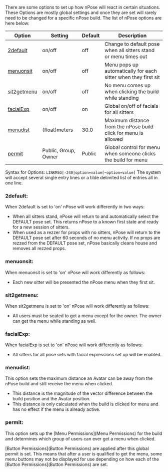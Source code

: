 There are some options to set up how nPose will react in certain situations.  These Options are mostly global settings and once they are set will rarely need to be changed for a specific nPose build.  The list of nPose options are here below:

| Option | Setting | Default | Description |
|--------|---------|---------|-------------|
|[2default](#2default)| on/off  | off | Change to default pose when all sitters stand or menu times out |
|[menuonsit](#menuonsit)|on/off  | off | Menu pops up automatically for each sitter when they first sit|
|[sit2getmenu](#sit2getmenu)|on/off| off | No menu comes up when clicking the build while standing |
|[facialExp](#facialExp)| on/off  | on | Global on/off of facials for all sitters |
|[menudist](#menudist)| (float)meters  | 30.0 | Maximum distance from the nPose build click for menu is allowed |
|[permit](#permit)  | Public, Group, Owner | Public | Global control for menu when someone clicks the build for menu |

Syntax for Options:
`LINKMSG|-240|option=value[~option=value]`
The system will accept several single entry lines or a tilde delimited list of entries all in one line.
### 2default:
When 2default is set to 'on' nPose will work differently in two ways:
* When all sitters stand, nPose will return to and automatically select the DEFAULT pose set.  This returns nPose to a known first state and ready for a new session of sitters.
* When used as a rezzer for props with no sitters, nPose will return to the DEFAULT pose set after 60 seconds of no menu activity.  If no props are rezzed from the DEFAULT pose set, nPose basically cleans house and removes all rezzed props.

### menuonsit:
When menuonsit is set to 'on' nPose will work differently as follows:
* Each new sitter will be presented the nPose menu when they first sit.

### sit2getmenu:
When sit2getmenu is set to 'on' nPose will work differently as follows:
* All users must be seated to get a menu except for the owner.  The owner can get the menu while standing as well.

### facialExp:
When facialExp is set to 'on' nPose will work differently as follows:
* All sitters for all pose sets with facial expressions set up will be enabled.

### menudist:
This option sets the maximum distance an Avatar can be away from the nPose build and still receive the menu when clicked.
* This distance is the magnitude of the vector difference between the build position and the Avatar position.
* This distance is only calculated when the build is clicked for menu and has no effect if the menu is already active.

### permit:
This option sets up the [Menu Permissions](Menu Permissions) for the build and determines which group of users can ever get a menu when clicked.

[Button Permissions](Button Permissions) are applied after this global permit is set.  This means that after a user is qualified to get the menu, some menu buttons may not be displayed for use depending on how each of the [Button Permissions](Button Permissions) are set.
